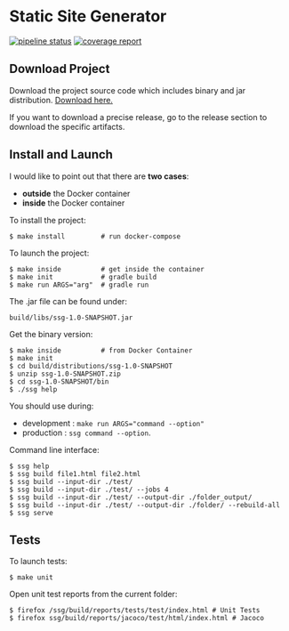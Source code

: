 # Static Site Generator

[![pipeline status](https://gitlab.com/lpetic/ssg/badges/main/pipeline.svg)](https://gitlab.com/lpetic/ssg/-/commits/main)
[![coverage report](https://gitlab.com/lpetic/ssg/badges/main/coverage.svg)](https://gitlab.com/lpetic/ssg/-/commits/main)

## Download Project

Download the project source code which includes binary and jar distribution. [Download here.](https://gitlab.com/lpetic/ssg/-/jobs/artifacts/main/download?job=build)

If you want to download a precise release, go to the release section to download the specific artifacts.

## Install and Launch

I would like to point out that there are **two cases**:
- **outside** the Docker container
- **inside** the Docker container

To install the project:
```shell script
$ make install         # run docker-compose
```

To launch the project:
```shell script
$ make inside          # get inside the container
$ make init            # gradle build
$ make run ARGS="arg"  # gradle run
```

The .jar file can be found under:
```
build/libs/ssg-1.0-SNAPSHOT.jar
```


Get the binary version:
```shell script
$ make inside          # from Docker Container 
$ make init
$ cd build/distributions/ssg-1.0-SNAPSHOT
$ unzip ssg-1.0-SNAPSHOT.zip
$ cd ssg-1.0-SNAPSHOT/bin
$ ./ssg help
```

You should use during:
- development : ```make run ARGS="command --option"```
- production : ```ssg command --option```.

Command line interface:
```shell script
$ ssg help
$ ssg build file1.html file2.html
$ ssg build --input-dir ./test/
$ ssg build --input-dir ./test/ --jobs 4
$ ssg build --input-dir ./test/ --output-dir ./folder_output/
$ ssg build --input-dir ./test/ --output-dir ./folder/ --rebuild-all
$ ssg serve
```

## Tests

To launch tests:

```shell script
$ make unit
```

Open unit test reports from the current folder:
```shell script
$ firefox /ssg/build/reports/tests/test/index.html # Unit Tests
$ firefox ssg/build/reports/jacoco/test/html/index.html # Jacoco
```
